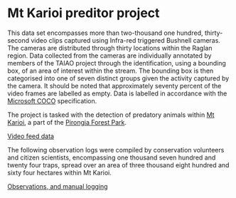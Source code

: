 # Mt Karioi preditor project
 This data set encompasses more than two-thousand one hundred, thirty-second video clips captured using Infra-red triggered Bushnell cameras. The cameras are distributed through thirty locations within the Raglan region. Data collected from the cameras are individually annotated by members of the TAIAO project through the identification, using a bounding box, of an area of interest within the stream. The bounding box is then categorised into one of seven distinct groups given the activity captured by the camera. It should be noted that approximately seventy percent of the video frames are labelled as empty. Data is labelled in accordance with the [Microsoft COCO](https://arxiv.org/abs/1405.0312) specification.

The project is tasked with the detection of predatory animals within [Mt Karioi](https://en.wikipedia.org/wiki/Karioi), a part of the [Pirongia Forest Park](https://www.doc.govt.nz/parks-and-recreation/places-to-go/waikato/places/pirongia-forest-park?tab-id=50578).

[Video feed data](https://drive.google.com/drive/folders/0AFGE6x6goEzBUk9PVA)


The following observation logs were compiled by conservation volunteers and citizen scientists, encompassing one thousand seven hundred and twenty four traps, spread over an area of three thousand eight hundred and sixty four hectares within Mt Karioi.

[Observations, and manual logging](https://drive.google.com/drive/u/0/folders/19leYF8jIJfAESydL9y1QaKDL3A0BygQs)
